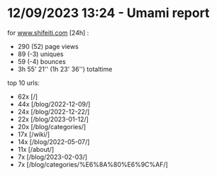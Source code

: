 # 12/09/2023 13:24 - Umami report
for www.shifeiti.com [24h] :

 - 290 (52) page views
 - 89 (-3) uniques
 - 59 (-4) bounces
 - 3h 55' 21'' (1h 23' 36'') totaltime


top 10 urls:
 - 62x [/]
 - 44x [/blog/2022-12-09/]
 - 24x [/blog/2022-12-22/]
 - 22x [/blog/2023-01-12/]
 - 20x [/blog/categories/]
 - 17x [/wiki/]
 - 14x [/blog/2022-05-07/]
 - 11x [/about/]
 - 7x [/blog/2023-02-03/]
 - 7x [/blog/categories/%E6%8A%80%E6%9C%AF/]


